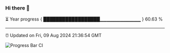 ### Hi there 👋

⏳ Year progress { ██████████████████▁▁▁▁▁▁▁▁▁▁▁▁ } 60.63 %

---

⏰ Updated on Fri, 09 Aug 2024 21:36:54 GMT

![Progress Bar CI](https://github.com/IshwaranRudhara/GIT-ACTION/workflows/Progress%20Bar%20CI/badge.svg)
